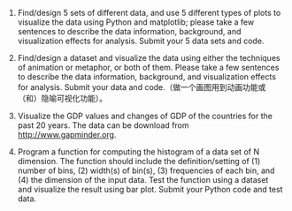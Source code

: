 1. Find/design 5 sets of different data, and use 5 different types of plots to visualize the data using Python and matplotlib; please take a few sentences to describe the data information, background, and visualization effects for analysis. Submit your 5 data sets and code.

2. Find/design a dataset and visualize the data using either the techniques of animation or metaphor, or both of them. Please take a few sentences to describe the data information, background, and visualization effects for analysis. Submit your data and code.（做一个画图用到动画功能或（和）隐喻可视化功能）。

3. Visualize the GDP values and changes of GDP of the countries for the past 20 years. The data can be download from http://www.gapminder.org.

4. Program a function for computing the histogram of a data set of N dimension. The function should include the definition/setting of (1) number of bins, (2) width(s) of bin(s), (3) frequencies of each bin, and (4) the dimension of the input data. Test the function using a dataset and visualize the result using bar plot. Submit your Python code and test data.
